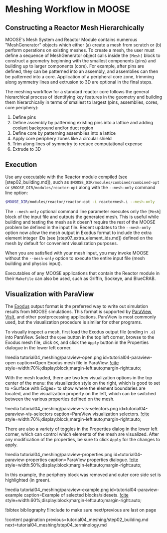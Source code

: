 # Meshing Workflow in MOOSE

## Constructing a Reactor Mesh Hierarchically

MOOSE's Mesh System and Reactor Module contains numerous "MeshGenerator" objects which either (a) create a mesh from scratch or (b) perform operations on existing meshes. To create a mesh, the user must define a sequence of MeshGenerator object calls inside the `[Mesh]` block to construct a geometry beginning with the smallest components (pins) and building up to larger components (core). For example, after pins are defined, they can be patterned into an assembly, and assemblies can then be patterned into a core. Application of a peripheral core zone,
trimming along symmetry lines and extrusion to 3D are optional in the final steps.

The meshing workflow for a standard reactor core follows the general hierarchical process of identifying key features in the geometry and building them hierarchically in terms of smallest to largest (pins, assemblies, cores, core periphery):

1. Define pins
2. Define assembly by patterning existing pins into a lattice and adding coolant background and/or duct region
3. Define core by patterning assemblies into a lattice
4. Apply core periphery zones like a circular shield
5. Trim along lines of symmetry to reduce computational expense
6. Extrude to 3D

## Execution

Use any executable with the Reactor module compiled (see [step02_building.md]), such as `$MOOSE_DIR/modules/combined/combined-opt` or `$MOOSE_DIR/modules/reactor-opt` along with the `--mesh-only` command line option:

```bash
$MOOSE_DIR/modules/reactor/reactor-opt -i reactormesh.i --mesh-only
```

The `--mesh-only` optional command line parameter executes only the `[Mesh`] block of the input file and outputs the generated mesh. This is useful while building and testing the mesh as it doesn't require the rest of the MOOSE problem be defined in the input file. Recent updates to the `--mesh-only` option now allow the mesh output in Exodus format to include the extra element integer IDs (see [step07_extra_element_ids.md]) defined on the mesh by default for convenient visualization purposes.

When you are satisfied with your mesh input, you may invoke MOOSE without the `--mesh-only` option to execute the entire input file (mesh building and physics input).

Executables of any MOOSE applications that contain the Reactor module in their `Makefile` can also be used, such as Griffin, Sockeye, and BlueCRAB.

## Visualization with ParaView

The [Exodus](outputs/Exodus.md) output format is the preferred way to write out simulation results from MOOSE simulations. This format is supported by [ParaView](https://www.paraview.org/), [VisIt](https://visit-dav.github.io/visit-website/), and other postprocessing applications. ParaView is most commonly used, but the visualization procedure is similar for other programs.

To visually inspect a mesh, first load the Exodus output file (ending in `.e`) into ParaView. Select the `Open` button in the top left corner, browse to the Exodus mesh file, click `OK`, and click the `Apply` button in the Properties dialogue in the lower left corner.

!media tutorial04_meshing/paraview-open.png
       id=tutorial04-paraview-open
       caption=Open Exodus mesh file in ParaView. [!cite](ParaView2005)
       style=width:70%;display:block;margin-left:auto;margin-right:auto;

With the mesh loaded, there are two key visualization options in the top center of the menu: the visualization style on the right, which is good to set to +Surface with Edges+ to show where the element boundaries are located, and the visualization property on the left, which can be switched between the various properties defined on the mesh.

!media tutorial04_meshing/paraview-vis-selectors.png
       id=tutorial04-paraview-vis-selectors
       caption=ParaView visualization selectors. [!cite](ParaView2005)
       style=width:70%;display:block;margin-left:auto;margin-right:auto;

There are also a variety of toggles in the Properties dialog in the lower left corner, which can control which elements of the mesh are visualized. After any modification of the properties, be sure to click `Apply` for the changes to apply.

!media tutorial04_meshing/paraview-properties.png
       id=tutorial04-paraview-properties
       caption=ParaView properties dialogue. [!cite](ParaView2005)
       style=width:50%;display:block;margin-left:auto;margin-right:auto;

In this example, the periphery block was removed and outer core side set is highlighted (in green).

!media tutorial04_meshing/paraview-example.png
       id=tutorial04-paraview-example
       caption=Example of selected blocks/sidesets. [!cite](ParaView2005)
       style=width:60%;display:block;margin-left:auto;margin-right:auto;

!bibtex bibliography !!include to make sure next/previous are last on page

!content pagination previous=tutorial04_meshing/step02_building.md
                    next=tutorial04_meshing/step04_terminology.md
